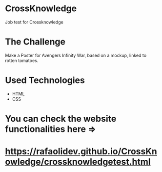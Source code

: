 # CrossKnowledge
Job test for Crossknowledge 

# The Challenge

Make a Poster for Avengers Infinity War, based on a mockup, linked to rotten tomatoes.

# Used Technologies
- HTML
- CSS
 # You can check the website functionalities here =>
 
 # https://rafaolidev.github.io/CrossKnowledge/crossknowledgetest.html
